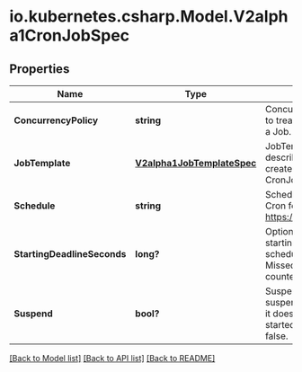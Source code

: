 # io.kubernetes.csharp.Model.V2alpha1CronJobSpec
## Properties

Name | Type | Description | Notes
------------ | ------------- | ------------- | -------------
**ConcurrencyPolicy** | **string** | ConcurrencyPolicy specifies how to treat concurrent executions of a Job. | [optional] 
**JobTemplate** | [**V2alpha1JobTemplateSpec**](V2alpha1JobTemplateSpec.md) | JobTemplate is the object that describes the job that will be created when executing a CronJob. | 
**Schedule** | **string** | Schedule contains the schedule in Cron format, see https://en.wikipedia.org/wiki/Cron. | 
**StartingDeadlineSeconds** | **long?** | Optional deadline in seconds for starting the job if it misses scheduled time for any reason.  Missed jobs executions will be counted as failed ones. | [optional] 
**Suspend** | **bool?** | Suspend flag tells the controller to suspend subsequent executions, it does not apply to already started executions.  Defaults to false. | [optional] 

[[Back to Model list]](../README.md#documentation-for-models) [[Back to API list]](../README.md#documentation-for-api-endpoints) [[Back to README]](../README.md)

